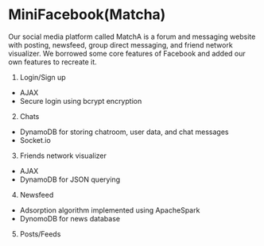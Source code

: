 # MiniFacebook(Matcha)



Our social media platform called MatchA is a forum and messaging website with posting, newsfeed, group direct messaging, and friend network visualizer. We borrowed some core features of Facebook and added our own features to recreate it. 


1. Login/Sign up
  * AJAX
  * Secure login using bcrypt encryption
2. Chats
  * DynamoDB for storing chatroom, user data, and chat messages
  * Socket.io
3. Friends network visualizer
  * AJAX 
  * DynamoDB for JSON querying
4. Newsfeed
  * Adsorption algorithm implemented using ApacheSpark
  * DynomoDB for news database
5. Posts/Feeds

